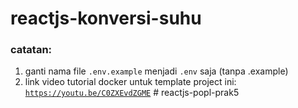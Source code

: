 # reactjs-konversi-suhu

### catatan:
1. ganti nama file <code>.env.example</code> menjadi <code>.env</code> saja (tanpa .example)
2. link video tutorial docker untuk template project ini: <code>https://youtu.be/C0ZXEvdZGME</code>
#   r e a c t j s - p o p l - p r a k 5  
 